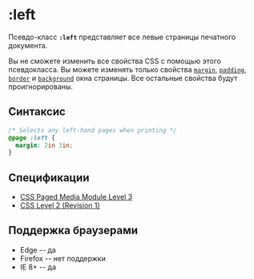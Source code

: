# :left

Псевдо-класс **`:left`** представляет все левые страницы печатного документа.

Вы не сможете изменить все свойства CSS с помощью этого псевдокласса. Вы можете изменять только свойства [`margin`](margin.md), [`padding`](padding.md), [`border`](border.md) и [`background`](background.md) окна страницы. Все остальные свойства будут проигнорированы.

## Синтаксис

```css
/* Selects any left-hand pages when printing */
@page :left {
  margin: 2in 3in;
}
```

## Спецификации

- [CSS Paged Media Module Level 3](https://drafts.csswg.org/css-page-3/#left-right-first)
- [CSS Level 2 (Revision 1)](http://www.w3.org/TR/CSS2/page.html#page-selectors)

## Поддержка браузерами

- Edge -- да
- Firefox -- нет поддержки
- IE 8+ -- да
